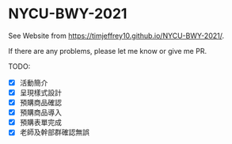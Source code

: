 # NYCU-BWY-2021

See Website from <https://timjeffrey10.github.io/NYCU-BWY-2021/>.

If there are any problems, please let me know or give me PR.

TODO:

- [X] 活動簡介
- [X] 呈現樣式設計
- [X] 預購商品確認
- [X] 預購商品導入
- [X] 預購表單完成
- [X] 老師及幹部群確認無誤
